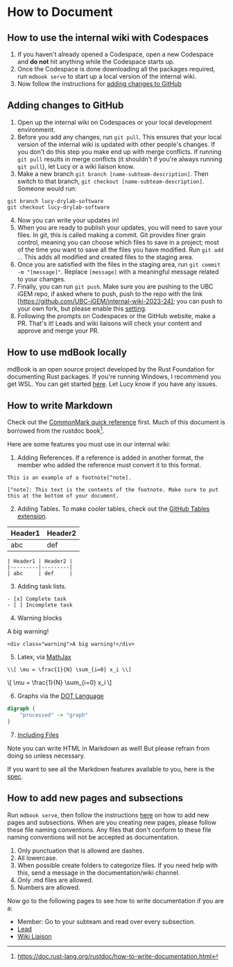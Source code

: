 # How to Document

<!-- toc -->

## How to use the internal wiki with Codespaces
1. If you haven't already opened a Codespace, open a new Codespace and **do not** hit anything while the Codespace starts up. 
2. Once the Codespace is done downloading all the packages required, run `mdbook serve` to start up a local version of the internal wiki. 
3. Now follow the instructions for [adding changes to GitHub](#adding-changes-to-github)

## Adding changes to GitHub
1. Open up the internal wiki on Codespaces or your local development environment. 
2. Before you add any changes, run `git pull`. This ensures that your local version of the internal wiki is updated with other people's changes. If you don't do this step you make end up with merge conflicts. If running `git pull` results in merge conflicts (it shouldn't if you're always running `git pull`), let Lucy or a wiki liaison know.
3. Make a new branch `git branch [name-subteam-description]`. Then switch to that branch, `git checkout [name-subteam-description]`. Someone would run: 
```git
git branch lucy-drylab-software
git checkout lucy-drylab-software
```
4. Now you can write your updates in! 
5. When you are ready to publish your updates, you will need to save your files. In git, this is called making a commit. Git provides finer grain control, meaning you can choose which files to save in a project; most of the time you want to save all the files you have modified. Run `git add .`. This adds all modified and created files to the staging area. 
6. Once you are satisfied with the files in the staging area, run `git commit -m "[message]"`. Replace `[message]` with a meaningful message related to your changes. 
7. Finally, you can run `git push`. Make sure you are pushing to the UBC iGEM repo, if asked where to push, push to the repo with the link [https://github.com/UBC-iGEM/internal-wiki-2023-24]; you can push to your own fork, but please enable this [setting](https://docs.github.com/en/pull-requests/collaborating-with-pull-requests/working-with-forks/allowing-changes-to-a-pull-request-branch-created-from-a-fork). 
8. Following the prompts on Codespaces or the GitHub website, make a PR. That's it! Leads and wiki liaisons will check your content and approve and merge your PR. 

## How to use mdBook locally
mdBook is an open source project developed by the Rust Foundation for documenting Rust packages. If you're running Windows, I recommend you get WSL. You can get started [here](https://rust-lang.github.io/mdBook/guide/installation.html). Let Lucy know if you have any issues.

## How to write Markdown

Check out the [CommonMark quick reference](https://commonmark.org/help/) first. Much of this document is borrowed from the rustdoc book[^rust].

Here are some features you must use in our internal wiki:

1. Adding References. If a reference is added in another format, the member who added the reference must convert it to this format.

```
This is an example of a footnote[^note].

[^note]: This text is the contents of the footnote. Make sure to put this at the bottom of your document.
```

2. Adding Tables. To make cooler tables, check out the [GitHub Tables extension](https://github.github.com/gfm/#tables-extension-).

| Header1 | Header2 |
| ------- | ------- |
| abc     | def     |

```
| Header1 | Header2 |
|---------|---------|
| abc     | def     |

```

3. Adding task lists.

```
- [x] Complete task
- [ ] Incomplete task
```

4. Warning blocks

<div class="warning">A big warning!</div>

```
<div class="warning">A big warning!</div>
```

5. Latex, via [MathJax](https://www.mathjax.org/)

```
\\[ \mu = \frac{1}{N} \sum_{i=0} x_i \\]
```

\\[ \mu = \frac{1}{N} \sum_{i=0} x_i \\]

6. Graphs via the [DOT Language](https://graphviz.gitlab.io/doc/info/lang.html)

```dot process
digraph {
    "processed" -> "graph"
}
```

7. [Including Files](https://rust-lang.github.io/mdBook/format/mdbook.html#including-files)

Note you can write HTML in Markdown as well! But please refrain from doing so unless necessary.

If you want to see all the Markdown features available to you, here is the [spec](https://spec.commonmark.org/0.30/).

## How to add new pages and subsections

Run `mdbook serve`, then follow the instructions [here](https://rust-lang.github.io/mdBook/format/summary.html) on how to add new pages and subsections. When are you creating new pages, please follow these file naming conventions. Any files that don't conform to these file naming conventions will not be accepted as documentation.

1. Only punctuation that is allowed are dashes.  
2. All lowercase. 
3. When possible create folders to categorize files. If you need help with this, send a message in the documentation/wiki channel.
4. Only .md files are allowed.
5. Numbers are allowed.

Now go to the following pages to see how to write documentation if you are a:

- Member: Go to your subteam and read over every subsection.
- [Lead](./lead.md)
- [Wiki Liaison](./liaison.md)

[^rust]: https://doc.rust-lang.org/rustdoc/how-to-write-documentation.html

